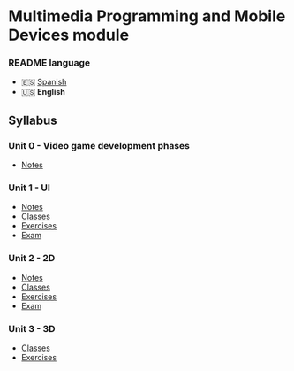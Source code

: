 # Multimedia Programming and Mobile Devices module

### README language
- 🇪🇸 [Spanish](./README.md)
- 🇺🇸 **English**

## Syllabus
### Unit 0 - Video game development phases
- [Notes](./Unidad0-Fases_de_desarrollo_de_videojuegos/Apuntes/)
### Unit 1 - UI
- [Notes](./Unidad1-UI/Apuntes/)
- [Classes](./Unidad1-UI/Clases/)
- [Exercises](./Unidad1-UI/Ejercicios/)
- [Exam](./Unidad1-UI/Examen/)
### Unit 2 - 2D
- [Notes](./Unidad2-2D/Apuntes/)
- [Classes](./Unidad2-2D/Clases/)
- [Exercises](./Unidad2-2D/Ejercicios/)
- [Exam](./Unidad2-2D/Examen/)
### Unit 3 - 3D
- [Classes](./Unidad3-3D/Clases/)
- [Exercises](./Unidad3-3D/Ejercicio/)

